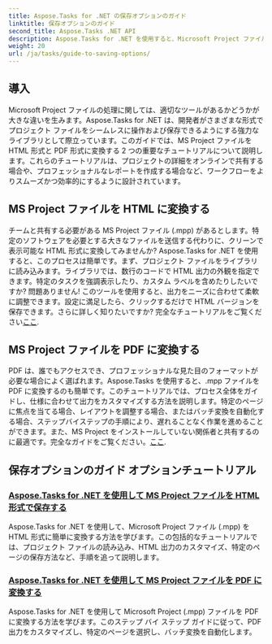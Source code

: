 ```yaml
---
title: Aspose.Tasks for .NET の保存オプションのガイド
linktitle: 保存オプションのガイド
second_title: Aspose.Tasks .NET API
description: Aspose.Tasks for .NET を使用すると、Microsoft Project ファイルを簡単に保存および変換できます。HTML および PDF 形式へのエクスポートに関するチュートリアルをご覧ください。
weight: 20
url: /ja/tasks/guide-to-saving-options/
---
```

## 導入

Microsoft Project ファイルの処理に関しては、適切なツールがあるかどうかが大きな違いを生みます。Aspose.Tasks for .NET は、開発者がさまざまな形式でプロジェクト ファイルをシームレスに操作および保存できるようにする強力なライブラリとして際立っています。このガイドでは、MS Project ファイルを HTML 形式と PDF 形式に変換する 2 つの重要なチュートリアルについて説明します。これらのチュートリアルは、プロジェクトの詳細をオンラインで共有する場合や、プロフェッショナルなレポートを作成する場合など、ワークフローをよりスムーズかつ効率的にするように設計されています。

## MS Project ファイルを HTML に変換する

チームと共有する必要がある MS Project ファイル (.mpp) があるとします。特定のソフトウェアを必要とする大きなファイルを送信する代わりに、クリーンで表示可能な HTML 形式に変換してみませんか? Aspose.Tasks for .NET を使用すると、このプロセスは簡単です。まず、プロジェクト ファイルをライブラリに読み込みます。ライブラリでは、数行のコードで HTML 出力の外観を指定できます。特定のタスクを強調表示したり、カスタム ラベルを含めたりしたいですか? 問題ありません! このツールを使用すると、出力をニーズに合わせて柔軟に調整できます。設定に満足したら、クリックするだけで HTML バージョンを保存できます。さらに詳しく知りたいですか? 完全なチュートリアルをご覧ください[ここ](./save-ms-project-files-to-html-format/).

## MS Project ファイルを PDF に変換する

PDF は、誰でもアクセスでき、プロフェッショナルな見た目のフォーマットが必要な場合によく選ばれます。Aspose.Tasks を使用すると、.mpp ファイルを PDF に変換するのも簡単です。このチュートリアルでは、プロセス全体をガイドし、仕様に合わせて出力をカスタマイズする方法を説明します。特定のページに焦点を当てる場合、レイアウトを調整する場合、またはバッチ変換を自動化する場合、ステップバイステップの手順により、遅れることなく作業を進めることができます。また、MS Project をインストールしていない関係者と共有するのに最適です。完全なガイドをご覧ください。[ここ](./convert-ms-project-files-to-pdf/).

## 保存オプションのガイド オプションチュートリアル
### [Aspose.Tasks for .NET を使用して MS Project ファイルを HTML 形式で保存する](./save-ms-project-files-to-html-format/)
Aspose.Tasks for .NET を使用して、Microsoft Project ファイル (.mpp) を HTML 形式に簡単に変換する方法を学びます。この包括的なチュートリアルでは、プロジェクト ファイルの読み込み、HTML 出力のカスタマイズ、特定のページの保存方法など、手順を追って説明します。
### [Aspose.Tasks for .NET を使用して MS Project ファイルを PDF に変換する](./convert-ms-project-files-to-pdf/)
Aspose.Tasks for .NET を使用して Microsoft Project (.mpp) ファイルを PDF に変換する方法を学びます。このステップ バイ ステップ ガイドに従って、PDF 出力をカスタマイズし、特定のページを選択し、バッチ変換を自動化します。
